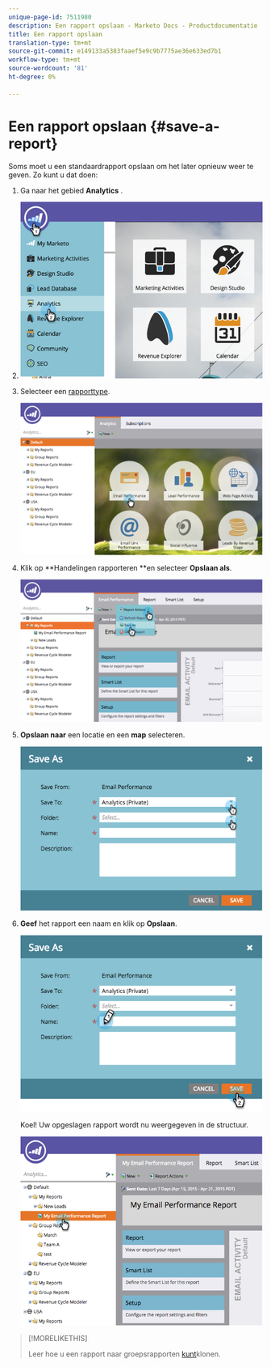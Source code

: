 ```yaml
---
unique-page-id: 7511980
description: Een rapport opslaan - Marketo Docs - Productdocumentatie
title: Een rapport opslaan
translation-type: tm+mt
source-git-commit: e149133a5383faaef5e9c9b7775ae36e633ed7b1
workflow-type: tm+mt
source-wordcount: '81'
ht-degree: 0%

---
```



# Een rapport opslaan {#save-a-report}

Soms moet u een standaardrapport opslaan om het later opnieuw weer te geven. Zo kunt u dat doen:

1. Ga naar het gebied **Analytics** .
1. ![](assets/image2015-4-30-11-3a50-3a5.png)

1. Selecteer een [rapporttype](../../../../product-docs/reporting/basic-reporting/report-types/report-type-overview.md).

   ![](assets/image2015-4-20-16-3a57-3a42.png)

1. Klik op **Handelingen rapporteren **en selecteer **Opslaan als**.

   ![](assets/image2015-4-20-17-3a4-3a11.png)

1. **Opslaan naar** een locatie en een **map** selecteren.

   ![](assets/image2015-4-20-17-3a33-3a25.png)

1. **Geef** het rapport een naam en klik op **Opslaan**.

   ![](assets/image2015-4-20-17-3a34-3a57.png)

   Koel! Uw opgeslagen rapport wordt nu weergegeven in de structuur.

   ![](assets/image2015-4-21-11-3a12-3a40.png)

>[!MORELIKETHIS]
>
>Leer hoe u een rapport naar groepsrapporten [kunt](../../../../product-docs/reporting/basic-reporting/report-activity/clone-a-report-to-group-reports.md)klonen.

